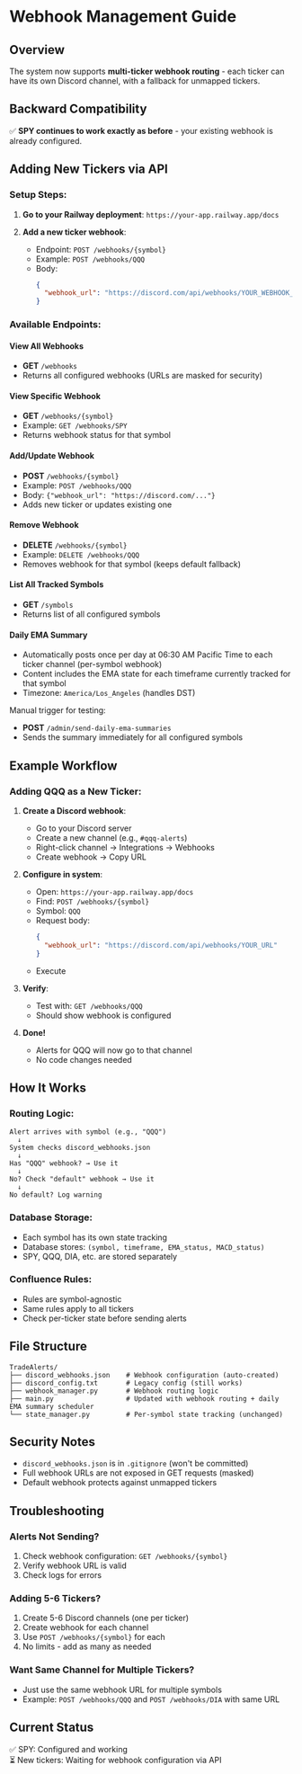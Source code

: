 # Webhook Management Guide

## Overview

The system now supports **multi-ticker webhook routing** - each ticker can have its own Discord channel, with a fallback for unmapped tickers.

## Backward Compatibility

✅ **SPY continues to work exactly as before** - your existing webhook is already configured.

## Adding New Tickers via API

### Setup Steps:

1. **Go to your Railway deployment**: `https://your-app.railway.app/docs`

2. **Add a new ticker webhook**:
   - Endpoint: `POST /webhooks/{symbol}`
   - Example: `POST /webhooks/QQQ`
   - Body:
     ```json
     {
       "webhook_url": "https://discord.com/api/webhooks/YOUR_WEBHOOK_URL"
     }
     ```

### Available Endpoints:

#### View All Webhooks
- **GET** `/webhooks`
- Returns all configured webhooks (URLs are masked for security)

#### View Specific Webhook
- **GET** `/webhooks/{symbol}`
- Example: `GET /webhooks/SPY`
- Returns webhook status for that symbol

#### Add/Update Webhook
- **POST** `/webhooks/{symbol}`
- Example: `POST /webhooks/QQQ`
- Body: `{"webhook_url": "https://discord.com/..."}`
- Adds new ticker or updates existing one

#### Remove Webhook
- **DELETE** `/webhooks/{symbol}`
- Example: `DELETE /webhooks/QQQ`
- Removes webhook for that symbol (keeps default fallback)

#### List All Tracked Symbols
- **GET** `/symbols`
- Returns list of all configured symbols

#### Daily EMA Summary
- Automatically posts once per day at 06:30 AM Pacific Time to each ticker channel (per-symbol webhook)
- Content includes the EMA state for each timeframe currently tracked for that symbol
- Timezone: `America/Los_Angeles` (handles DST)

Manual trigger for testing:
- **POST** `/admin/send-daily-ema-summaries`
- Sends the summary immediately for all configured symbols

## Example Workflow

### Adding QQQ as a New Ticker:

1. **Create a Discord webhook**:
   - Go to your Discord server
   - Create a new channel (e.g., `#qqq-alerts`)
   - Right-click channel → Integrations → Webhooks
   - Create webhook → Copy URL

2. **Configure in system**:
   - Open: `https://your-app.railway.app/docs`
   - Find: `POST /webhooks/{symbol}`
   - Symbol: `QQQ`
   - Request body:
     ```json
     {
       "webhook_url": "https://discord.com/api/webhooks/YOUR_URL"
     }
     ```
   - Execute

3. **Verify**:
   - Test with: `GET /webhooks/QQQ`
   - Should show webhook is configured

4. **Done!** 
   - Alerts for QQQ will now go to that channel
   - No code changes needed

## How It Works

### Routing Logic:
```
Alert arrives with symbol (e.g., "QQQ")
  ↓
System checks discord_webhooks.json
  ↓
Has "QQQ" webhook? → Use it
  ↓
No? Check "default" webhook → Use it
  ↓
No default? Log warning
```

### Database Storage:
- Each symbol has its own state tracking
- Database stores: `(symbol, timeframe, EMA_status, MACD_status)`
- SPY, QQQ, DIA, etc. are stored separately

### Confluence Rules:
- Rules are symbol-agnostic
- Same rules apply to all tickers
- Check per-ticker state before sending alerts

## File Structure

```
TradeAlerts/
├── discord_webhooks.json    # Webhook configuration (auto-created)
├── discord_config.txt       # Legacy config (still works)
├── webhook_manager.py       # Webhook routing logic
├── main.py                  # Updated with webhook routing + daily EMA summary scheduler
└── state_manager.py         # Per-symbol state tracking (unchanged)
```

## Security Notes

- `discord_webhooks.json` is in `.gitignore` (won't be committed)
- Full webhook URLs are not exposed in GET requests (masked)
- Default webhook protects against unmapped tickers

## Troubleshooting

### Alerts Not Sending?
1. Check webhook configuration: `GET /webhooks/{symbol}`
2. Verify webhook URL is valid
3. Check logs for errors

### Adding 5-6 Tickers?
1. Create 5-6 Discord channels (one per ticker)
2. Create webhook for each channel
3. Use `POST /webhooks/{symbol}` for each
4. No limits - add as many as needed

### Want Same Channel for Multiple Tickers?
- Just use the same webhook URL for multiple symbols
- Example: `POST /webhooks/QQQ` and `POST /webhooks/DIA` with same URL

## Current Status

✅ SPY: Configured and working  
⏳ New tickers: Waiting for webhook configuration via API

